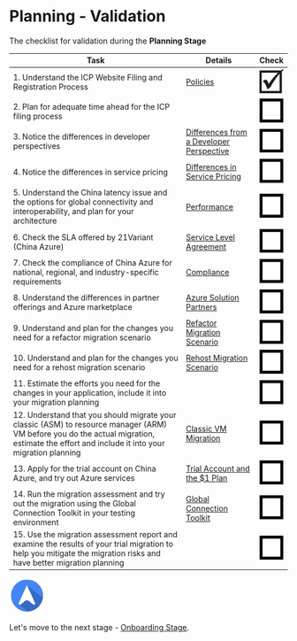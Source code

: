 <properties
	pageTitle="Global Customer Playbook planning-validate | Azure"
	description="Global Customer Playbook planning-validate"
	services="global-customer-playbook"
	documentationCenter=""
	authors="jtong"
	manager="edwinc"
	editor=""
	tags="global-customer-playbook"/>

<tags
	ms.service="migration-lifecycle-planning"
	ms.workload=""
	ms.tgt_pltfrm=""
	ms.devlang="na"
	ms.topic="article"
	ms.date="12/26/2016"
	wacn.date="12/26/2016"
	wacn.lang="en" 
	ms.author="jtong"/>

# Planning - Validation

The checklist for validation during the **Planning Stage**

Task | Details | Check
------------ | ------------ | ------------
1. Understand the ICP Website Filing and Registration Process | [Policies](/solutions/global-customer/planning/guidance/policies/) | ![d](../media/check-box.png)
2. Plan for adequate time ahead for the ICP filing process |  | ![ud](../media/empty-box.png)
3. Notice the differences in developer perspectives | [Differences from a Developer Perspective](/solutions/global-customer/planning/guidance/parity/) | ![ud](../media/empty-box.png)
4. Notice the differences in service pricing | [Differences in Service Pricing](/solutions/global-customer/planning/guidance/parity/) | ![ud](../media/empty-box.png)
5. Understand the China latency issue and the options for global connectivity and interoperability, and plan for your architecture | [Performance](/solutions/global-customer/planning/guidance/performance/) | ![ud](../media/empty-box.png)
6. Check the SLA offered by 21Variant (China Azure) | [Service Level Agreement](/solutions/global-customer/planning/guidance/partners/) | ![ud](../media/empty-box.png)
7. Check the compliance of China Azure for national, regional, and industry-specific requirements | [Compliance](/solutions/global-customer/planning/guidance/partners/) | ![ud](../media/empty-box.png)
8. Understand the differences in partner offerings and Azure marketplace | [Azure Solution Partners](/solutions/global-customer/planning/guidance/partners/) | ![ud](../media/empty-box.png)
9. Understand and plan for the changes you need for a refactor migration scenario | [Refactor Migration Scenario](/solutions/global-customer/planning/guidance/refactor-migration/) | ![ud](../media/empty-box.png)
10. Understand and plan for the changes you need for a rehost migration scenario | [Rehost Migration Scenario](/solutions/global-customer/planning/guidance/rehost-migration/) | ![ud](../media/empty-box.png)
11. Estimate the efforts you need for the changes in your application, include it into your migration planning |  | ![ud](../media/empty-box.png)
12. Understand that you should migrate your classic (ASM) to resource manager (ARM) VM before you do the actual migration, estimate the effort and include it into your migration planning | [Classic VM Migration](/solutions/global-customer/other-migration-tools/) | ![ud](../media/empty-box.png)
13. Apply for the trial account on China Azure, and try out Azure services | [Trial Account and the $1 Plan](/solutions/global-customer/planning/guidance/partners) | ![ud](../media/empty-box.png)
14. Run the migration assessment and try out the migration using the Global Connection Toolkit in your testing environment | [Global Connection Toolkit](/solutions/global-customer/migration-assistant) | ![ud](../media/empty-box.png)
15. Use the migration assessment report and examine the results of your trial migration to help you mitigate the migration risks and have better migration planning |  | ![ud](../media/empty-box.png)

![navigation](../media/navigation.png)

Let's move to the next stage - [Onboarding Stage](/solutions/global-customer/onboarding/validate/).

 
